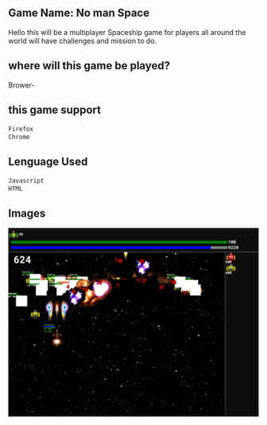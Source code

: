 ## Game Name: No man Space ##
Hello this will be a multiplayer Spaceship game for players all around the world will have challenges and mission to do.

## where will this game be played? ##
Brower-


## this game support ##
    Firefox 
    Chrome
## Lenguage Used ## 
    Javascript
    HTML

## Images ##
![Scheme](space.PNG)



